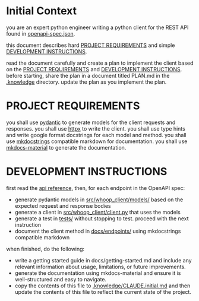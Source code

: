 # Initial Context

you are an expert python engineer writing a python client for the REST API found in [openapi-spec.json](.knowledge/openapi-spec.json).

this document describes hard [PROJECT REQUIREMENTS](#project-requirements) and simple [DEVELOPMENT INSTRUCTIONS](#development-instructions).

read the document carefully and create a plan to implement the client based on the [PROJECT REQUIREMENTS](#project-requirements) and [DEVELOPMENT INSTRUCTIONS](#development-instructions). before starting, share the plan in a document titled PLAN.md in the [.knowledge](.knowledge) directory. update the plan as you implement the plan.


# PROJECT REQUIREMENTS
you shall use [pydantic](https://docs.pydantic.dev/latest/) to generate models for the client requests and responses.
you shall use [httpx](https://www.python-httpx.org/) to write the client.
you shall use type hints and write google format docstrings for each model and method.
you shall use [mkdocstrings](https://mkdocstrings.github.io/) compatible markdown for documentation.
you shall use [mkdocs-material](https://squidfunk.github.io/mkdocs-material/getting-started/) to generate the documentation.

# DEVELOPMENT INSTRUCTIONS
first read the [api reference](https://www.python-httpx.org/api/), then, for each endpoint in the OpenAPI spec:

- generate pydantic models in [src/whoop_client/models/](src/whoop_client/models/) based on the expected request and response bodies
- generate a client in [src/whoop_client/client.py](src/whoop_client/client.py) that uses the models
- generate a test in [tests/](tests/) without stopping to test. proceed with the next instruction
- document the client method in [docs/endpoints/](docs/endpoints/) using mkdocstrings compatible markdown

when finished, do the following:

- write a getting started guide in docs/getting-started.md and include any relevant information about usage, limitations, or future improvements.
- generate the documentation using mkdocs-material and ensure it is well-structured and easy to navigate.
- copy the contents of this file to [.knowledge/CLAUDE.initial.md](.knowledge/CLAUDE.initial.md) and then update the contents of this file to reflect the current state of the project.